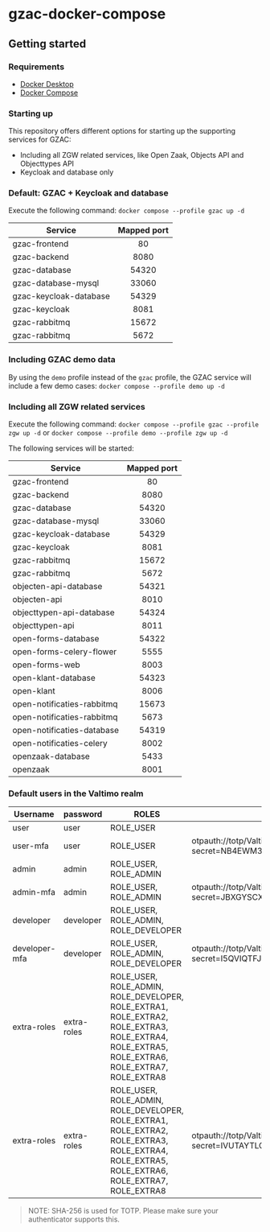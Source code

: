 # gzac-docker-compose
## Getting started
### Requirements
- [Docker Desktop](https://docs.docker.com/desktop/install/)
- [Docker Compose](https://docs.docker.com/compose/install/)

### Starting up
This repository offers different options for starting up the supporting services for GZAC:
- Including all ZGW related services, like Open Zaak, Objects API and Objecttypes API
- Keycloak and database only

### Default: GZAC + Keycloak and database
Execute the following command: `docker compose --profile gzac up -d`

| Service                    | Mapped port |
|----------------------------|:-----------:|
| gzac-frontend              | 80          |
| gzac-backend               | 8080        |
| gzac-database              | 54320       |
| gzac-database-mysql        | 33060       |
| gzac-keycloak-database     | 54329       |
| gzac-keycloak              | 8081        |
| gzac-rabbitmq              | 15672       |
| gzac-rabbitmq              | 5672        |

### Including GZAC demo data
By using the `demo` profile instead of the `gzac` profile, the GZAC service will include a few demo cases: `docker compose --profile demo up -d`

### Including all ZGW related services
Execute the following command: `docker compose --profile gzac --profile zgw up -d` or `docker compose --profile demo --profile zgw up -d`

The following services will be started:

| Service                    | Mapped port |
|----------------------------|:-----------:|
| gzac-frontend              | 80          |
| gzac-backend               | 8080        |
| gzac-database              | 54320       |
| gzac-database-mysql        | 33060       |
| gzac-keycloak-database     | 54329       |
| gzac-keycloak              | 8081        |
| gzac-rabbitmq              | 15672       |
| gzac-rabbitmq              | 5672        |
| objecten-api-database      | 54321       |
| objecten-api               | 8010        |
| objecttypen-api-database   | 54324       |
| objecttypen-api            | 8011        |
| open-forms-database        | 54322       |
| open-forms-celery-flower   | 5555        |
| open-forms-web             | 8003        |
| open-klant-database        | 54323       |
| open-klant                 | 8006        |
| open-notificaties-rabbitmq | 15673       |
| open-notificaties-rabbitmq | 5673        |
| open-notificaties-database | 54319       |
| open-notificaties-celery   | 8002        |
| openzaak-database          | 5433        |
| openzaak                   | 8001        |

### Default users in the Valtimo realm
| Username        | password    | ROLES                                                                                                                                         | OTP-URL                                                                                                                           |
|-----------------|-------------|-----------------------------------------------------------------------------------------------------------------------------------------------|-----------------------------------------------------------------------------------------------------------------------------------|
| user            | user        | ROLE_USER                                                                                                                                     |                                                                                                                                   |
| user-mfa        | user        | ROLE_USER                                                                                                                                     | otpauth://totp/Valtimo:user-mfa?secret=NB4EWM3LO5DTCOLWPIYU2TJUKU3WUMLL&digits=6&algorithm=SHA256&issuer=Valtimo&period=30        |
| admin           | admin       | ROLE_USER, ROLE_ADMIN                                                                                                                         |                                                                                                                                   |
| admin-mfa       | admin       | ROLE_USER, ROLE_ADMIN                                                                                                                         | otpauth://totp/Valtimo:admin-mfa?secret=JBXGYSCXNFSHSSKTMFEVA3LXMI4GUM2Q&digits=6&algorithm=SHA256&issuer=Valtimo&period=30       |
| developer       | developer   | ROLE_USER, ROLE_ADMIN, ROLE_DEVELOPER                                                                                                         |                                                                                                                                   |
| developer-mfa   | developer   | ROLE_USER, ROLE_ADMIN, ROLE_DEVELOPER                                                                                                         | otpauth://totp/Valtimo:developer-mfa?secret=I5QVIQTFJU3HAMZTMM2U4SBXJVRTG5TY&digits=6&algorithm=SHA256&issuer=Valtimo&period=30   |
| extra-roles     | extra-roles | ROLE_USER, ROLE_ADMIN, ROLE_DEVELOPER, ROLE_EXTRA1, ROLE_EXTRA2, ROLE_EXTRA3, ROLE_EXTRA4, ROLE_EXTRA5, ROLE_EXTRA6, ROLE_EXTRA7, ROLE_EXTRA8 |                                                                                                                                   |
| extra-roles     | extra-roles | ROLE_USER, ROLE_ADMIN, ROLE_DEVELOPER, ROLE_EXTRA1, ROLE_EXTRA2, ROLE_EXTRA3, ROLE_EXTRA4, ROLE_EXTRA5, ROLE_EXTRA6, ROLE_EXTRA7, ROLE_EXTRA8 | otpauth://totp/Valtimo:extra-roles-mfa?secret=IVUTAYTLOYYEWNDFJBSGMOLOPJKW4OBQ&digits=6&algorithm=SHA256&issuer=Valtimo&period=30 |

> NOTE: SHA-256 is used for TOTP. Please make sure your authenticator supports this.




